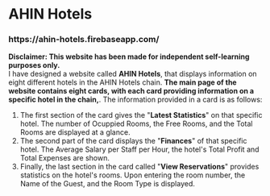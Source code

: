 <h1>AHIN Hotels</h1><h3>https://ahin-hotels.firebaseapp.com/</h3>
<b>Disclaimer: This website has been made for independent self-learning purposes only.</b>
<br>
I have designed a website called <b>AHIN Hotels</b>, that displays information on eight different hotels in the AHIN Hotels chain. <b>The main page of the website contains eight cards, with each card providing information on a specific hotel in the chain,</b>. The information provided in a card is as follows:
<ol>
<li>The first section of the card gives the "<b>Latest Statistics</b>" on that specific hotel. The number of Ocuppied Rooms, the Free Rooms, and the Total Rooms are displayed at a glance.
<li>The second part of the card displays the "<b>Finances</b>" of that specific hotel. The Average Salary per Staff per Hour, the hotel's Total Profit and Total Expenses are shown.</li>
<li>Finally, the last section in the card called "<b>View Reservations</b>" provides statistics on the hotel's rooms. Upon entering the room number, the Name of the Guest, and the Room Type is displayed.</li>
<ol>
